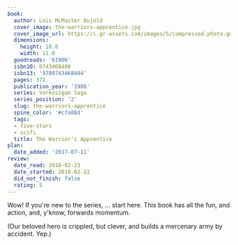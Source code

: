```yaml
---
book:
  author: Lois McMaster Bujold
  cover_image: the-warriors-apprentice.jpg
  cover_image_url: https://i.gr-assets.com/images/S/compressed.photo.goodreads.com/books/1170597854l/61906._SY475_.jpg
  dimensions:
    height: 18.0
    width: 11.0
  goodreads: '61906'
  isbn10: 0743468406
  isbn13: '9780743468404'
  pages: 372
  publication_year: '1986'
  series: Vorkosigan Saga
  series_position: '2'
  slug: the-warriors-apprentice
  spine_color: '#cfa08d'
  tags:
  - five-stars
  - scifi
  title: The Warrior's Apprentice
plan:
  date_added: '2017-07-11'
review:
  date_read: 2018-02-23
  date_started: 2018-02-22
  did_not_finish: false
  rating: 5
---
```


Wow! If you're new to the series, … start here. This book has all the fun, and action, and, y'know, forwards momentum.

(Our beloved hero is crippled, but clever, and builds a mercenary army by accident. Yep.)
